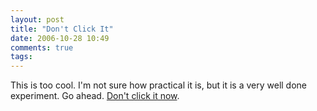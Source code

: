 ```yaml
---
layout: post
title: "Don't Click It"
date: 2006-10-28 10:49
comments: true
tags:
---
```

This is too cool. I'm not sure how practical it is, but it is a very well done experiment. Go ahead. [Don't click it now](http://dontclick.it).